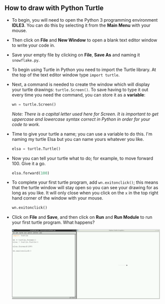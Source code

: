 ## How to draw with Python Turtle

- To begin, you will need to open the Python 3 programming environment **IDLE3**. You can do this by selecting it from the **Main Menu** with your mouse. 
- Then click on **File** and **New Window** to open a blank text editor window to write your code in. 
- Save your empty file by clicking on **File**, **Save As** and naming it `snowflake.py`.
- To begin using Turtle in Python you need to import the Turtle library. At the top of the text editor window type `import turtle`. 
- Next, a command is needed to create the window which will display your turtle drawings: `turtle.Screen()`. To save having to type it out every time you need the command, you can store it as a **variable**:

  ```python
  wn = turtle.Screen()
  ```
  
  *Note: There is a capital letter used here for Screen. It is important to get uppercase and lowercase syntax correct in Python in order for your code to work.*
  
- Time to give your turtle a name; you can use a variable to do this. I'm naming my turtle Elsa but you can name yours whatever you like.

  ```python
  elsa = turtle.Turtle()
  ```

- Now you can tell your turtle what to do; for example, to move forward 100. Give it a go.

  ```python
  elsa.forward(100)
  ```

- To complete your first turtle program, add `wn.exitonclick()`; this means that the turtle window will stay open so you can see your drawing for as long as you like. It will only close when you click on the `x` in the top right hand corner of the window with your mouse.    

  ```python
  wn.exitonclick()
  ```
  
- Click on **File** and **Save**, and then click on **Run** and **Run Module** to run your first turtle program. What happens?

  ![](images/import-turtle.png)

